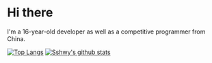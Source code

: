 # Hi there

I'm a 16-year-old developer as well as a competitive programmer from China.

[![Top Langs](https://github-readme-stats.vercel.app/api/top-langs/?username=sshwy&layout=compact)](https://github.com/anuraghazra/github-readme-stats) [![Sshwy's github stats](https://github-readme-stats.vercel.app/api?username=sshwy)](https://github.com/anuraghazra/github-readme-stats)


